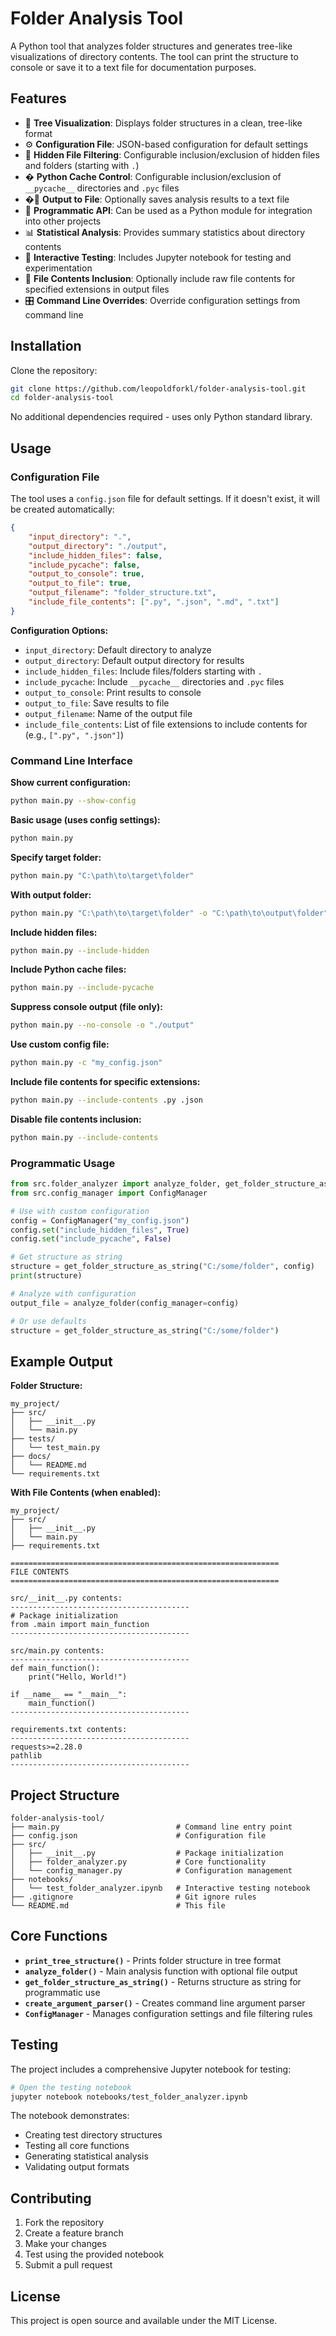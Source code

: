 # Folder Analysis Tool

A Python tool that analyzes folder structures and generates tree-like visualizations of directory contents. The tool can print the structure to console or save it to a text file for documentation purposes.

## Features

- 🌳 **Tree Visualization**: Displays folder structures in a clean, tree-like format
- ⚙️ **Configuration File**: JSON-based configuration for default settings
- 📁 **Hidden File Filtering**: Configurable inclusion/exclusion of hidden files and folders (starting with `.`)
- � **Python Cache Control**: Configurable inclusion/exclusion of `__pycache__` directories and `.pyc` files
- �💾 **Output to File**: Optionally saves analysis results to a text file
- 🔧 **Programmatic API**: Can be used as a Python module for integration into other projects
- 📊 **Statistical Analysis**: Provides summary statistics about directory contents
- 🧪 **Interactive Testing**: Includes Jupyter notebook for testing and experimentation
- 📄 **File Contents Inclusion**: Optionally include raw file contents for specified extensions in output files
- 🎛️ **Command Line Overrides**: Override configuration settings from command line

## Installation

Clone the repository:
```bash
git clone https://github.com/leopoldforkl/folder-analysis-tool.git
cd folder-analysis-tool
```

No additional dependencies required - uses only Python standard library.

## Usage

### Configuration File

The tool uses a `config.json` file for default settings. If it doesn't exist, it will be created automatically:

```json
{
    "input_directory": ".",
    "output_directory": "./output",
    "include_hidden_files": false,
    "include_pycache": false,
    "output_to_console": true,
    "output_to_file": true,
    "output_filename": "folder_structure.txt",
    "include_file_contents": [".py", ".json", ".md", ".txt"]
}
```

**Configuration Options:**
- `input_directory`: Default directory to analyze
- `output_directory`: Default output directory for results
- `include_hidden_files`: Include files/folders starting with `.`
- `include_pycache`: Include `__pycache__` directories and `.pyc` files
- `output_to_console`: Print results to console
- `output_to_file`: Save results to file
- `output_filename`: Name of the output file
- `include_file_contents`: List of file extensions to include contents for (e.g., `[".py", ".json"]`)

### Command Line Interface

**Show current configuration:**
```bash
python main.py --show-config
```

**Basic usage (uses config settings):**
```bash
python main.py
```

**Specify target folder:**
```bash
python main.py "C:\path\to\target\folder"
```

**With output folder:**
```bash
python main.py "C:\path\to\target\folder" -o "C:\path\to\output\folder"
```

**Include hidden files:**
```bash
python main.py --include-hidden
```

**Include Python cache files:**
```bash
python main.py --include-pycache
```

**Suppress console output (file only):**
```bash
python main.py --no-console -o "./output"
```

**Use custom config file:**
```bash
python main.py -c "my_config.json"
```

**Include file contents for specific extensions:**
```bash
python main.py --include-contents .py .json
```

**Disable file contents inclusion:**
```bash
python main.py --include-contents
```

### Programmatic Usage

```python
from src.folder_analyzer import analyze_folder, get_folder_structure_as_string
from src.config_manager import ConfigManager

# Use with custom configuration
config = ConfigManager("my_config.json")
config.set("include_hidden_files", True)
config.set("include_pycache", False)

# Get structure as string
structure = get_folder_structure_as_string("C:/some/folder", config)
print(structure)

# Analyze with configuration
output_file = analyze_folder(config_manager=config)

# Or use defaults
structure = get_folder_structure_as_string("C:/some/folder")
```

## Example Output

**Folder Structure:**
```
my_project/
├── src/
│   ├── __init__.py
│   └── main.py
├── tests/
│   └── test_main.py
├── docs/
│   └── README.md
└── requirements.txt
```

**With File Contents (when enabled):**
```
my_project/
├── src/
│   ├── __init__.py
│   └── main.py
├── requirements.txt

============================================================
FILE CONTENTS
============================================================

src/__init__.py contents:
----------------------------------------
# Package initialization
from .main import main_function
----------------------------------------

src/main.py contents:
----------------------------------------
def main_function():
    print("Hello, World!")

if __name__ == "__main__":
    main_function()
----------------------------------------

requirements.txt contents:
----------------------------------------
requests>=2.28.0
pathlib
----------------------------------------
```

## Project Structure

```
folder-analysis-tool/
├── main.py                          # Command line entry point
├── config.json                      # Configuration file
├── src/
│   ├── __init__.py                  # Package initialization
│   ├── folder_analyzer.py           # Core functionality
│   └── config_manager.py            # Configuration management
├── notebooks/
│   └── test_folder_analyzer.ipynb   # Interactive testing notebook
├── .gitignore                       # Git ignore rules
└── README.md                        # This file
```

## Core Functions

- **`print_tree_structure()`** - Prints folder structure in tree format
- **`analyze_folder()`** - Main analysis function with optional file output
- **`get_folder_structure_as_string()`** - Returns structure as string for programmatic use
- **`create_argument_parser()`** - Creates command line argument parser
- **`ConfigManager`** - Manages configuration settings and file filtering rules

## Testing

The project includes a comprehensive Jupyter notebook for testing:

```bash
# Open the testing notebook
jupyter notebook notebooks/test_folder_analyzer.ipynb
```

The notebook demonstrates:
- Creating test directory structures
- Testing all core functions
- Generating statistical analysis
- Validating output formats

## Contributing

1. Fork the repository
2. Create a feature branch
3. Make your changes
4. Test using the provided notebook
5. Submit a pull request

## License

This project is open source and available under the MIT License.
